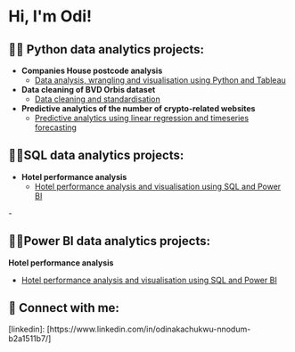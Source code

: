 <h1>Hi, I'm Odi! 

<h2>👨‍💻 Python data analytics projects:</h2>

- <b>Companies House postcode analysis</b>
  - [Data analysis, wrangling and visualisation using Python and Tableau](https://github.com/OdiNnodum/Companies-House-postcode-analysis/tree/main)
- <b>Data cleaning of BVD Orbis dataset</b>
  - [Data cleaning and standardisation](https://github.com/OdiNnodum/Data-cleaning-and-standardisation/tree/main) 
- <b>Predictive analytics of the number of crypto-related websites</b>
  - [Predictive analytics using linear regression and timeseries forecasting](https://github.com/OdiNnodum/Predictive-analytics-using-linear-regression-and-timeseries-forecasting/tree/main)
<h2>👨‍💻SQL data analytics projects:</h2>

- <b>Hotel performance analysis</b>
  - [Hotel performance analysis and visualisation using SQL and Power BI](https://github.com/OdiNnodum/SQL-Power-BI-Project/tree/main)

-<h2>👨‍💻Power BI data analytics projects:</h2>

<b>Hotel performance analysis</b>
  - [Hotel performance analysis and visualisation using SQL and Power BI](https://github.com/OdiNnodum/SQL-Power-BI-Project/tree/main)



<h2> 🤳 Connect with me:</h2>
[linkedin]: [https://www.linkedin.com/in/odinakachukwu-nnodum-b2a1511b7/]

<!--
**joshmadakor1/joshmadakor1** is a ✨ _special_ ✨ repository because its `README.md` (this file) appears on your GitHub profile.

Here are some ideas to get you started:

- 🔭 I’m currently working on ...
- 🌱 I’m currently learning ...
- 👯 I’m looking to collaborate on ...
- 🤔 I’m looking for help with ...
- 💬 Ask me about ...
- 📫 How to reach me: ...
- 😄 Pronouns: ...
- ⚡ Fun fact: ...
-->
